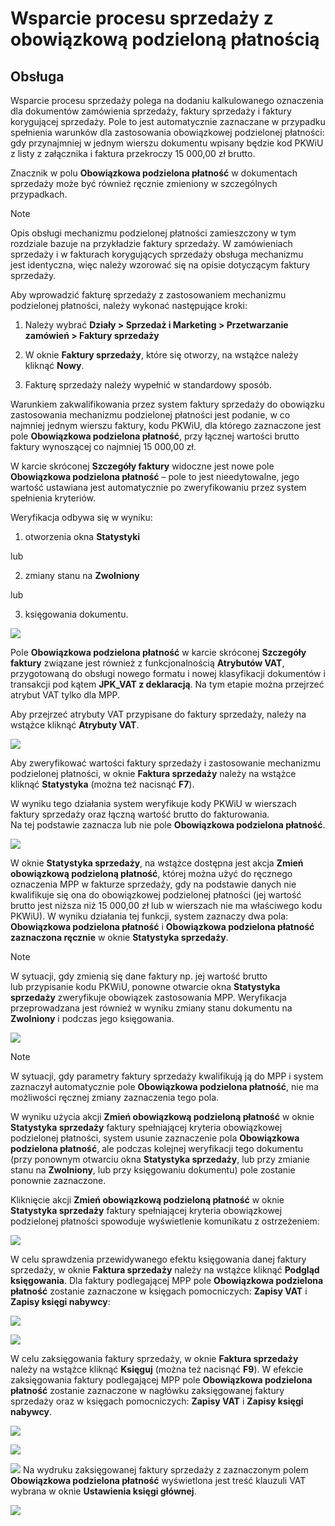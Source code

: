 # Wsparcie procesu sprzedaży z obowiązkową podzieloną płatnością

## Obsługa

Wsparcie procesu sprzedaży polega na dodaniu kalkulowanego oznaczenia
dla dokumentów zamówienia sprzedaży, faktury sprzedaży i faktury
korygującej sprzedaży. Pole to jest automatycznie zaznaczane w przypadku
spełnienia warunków dla zastosowania obowiązkowej podzielonej płatności:
gdy przynajmniej w jednym wierszu dokumentu wpisany będzie kod PKWiU z
listy z załącznika i faktura przekroczy 15 000,00 zł brutto.

Znacznik w polu **Obowiązkowa podzielona płatność** w dokumentach
sprzedaży może być również ręcznie zmieniony w szczególnych przypadkach.

>[!NOTE]
>Opis obsługi mechanizmu podzielonej płatności zamieszczony w
tym rozdziale bazuje na przykładzie faktury sprzedaży. W zamówieniach
sprzedaży i w fakturach korygujących sprzedaży obsługa mechanizmu
jest identyczna, więc należy wzorować się na opisie dotyczącym faktury
sprzedaży.

Aby wprowadzić fakturę sprzedaży z zastosowaniem mechanizmu podzielonej
płatności, należy wykonać następujące kroki:

1.  Należy wybrać **Działy \> Sprzedaż i Marketing \> Przetwarzanie
    zamówień \> Faktury sprzedaży**

2.  W oknie **Faktury sprzedaży**, które się otworzy, na wstążce należy
    kliknąć **Nowy**.

3.  Fakturę sprzedaży należy wypełnić w standardowy sposób.

Warunkiem zakwalifikowania przez system faktury sprzedaży do obowiązku
zastosowania mechanizmu podzielonej płatności jest podanie, w co
najmniej jednym wierszu faktury, kodu PKWiU, dla którego zaznaczone jest
pole **Obowiązkowa podzielona płatność**, przy łącznej wartości brutto
faktury wynoszącej co najmniej 15 000,00 zł.

W karcie skróconej **Szczegóły faktury** widoczne jest nowe pole
**Obowiązkowa podzielona płatność** – pole to jest nieedytowalne, jego
wartość ustawiana jest automatycznie po zweryfikowaniu przez system
spełnienia kryteriów.

Weryfikacja odbywa się w wyniku:

1.  otworzenia okna **Statystyki**

lub

2.  zmiany stanu na **Zwolniony**

lub

3.  księgowania dokumentu.

  ![](media/image519.png)

Pole **Obowiązkowa podzielona płatność** w karcie skróconej **Szczegóły
faktury** związane jest również z funkcjonalnością **Atrybutów VAT**,
przygotowaną do obsługi nowego formatu i nowej klasyfikacji dokumentów i
transakcji pod kątem **JPK\_VAT z deklaracją**. Na tym etapie można
przejrzeć atrybut VAT tylko dla MPP.

Aby przejrzeć atrybuty VAT przypisane do faktury sprzedaży, należy na
wstążce kliknąć **Atrybuty VAT**.

  ![](media/image520.png)

Aby zweryfikować wartości faktury sprzedaży i zastosowanie mechanizmu
podzielonej płatności, w oknie **Faktura sprzedaży** należy na wstążce
kliknąć **Statystyka** (można też nacisnąć **F7**).

W wyniku tego działania system weryfikuje kody PKWiU w wierszach faktury
sprzedaży oraz łączną wartość brutto do fakturowania. Na tej podstawie
zaznacza lub nie pole **Obowiązkowa podzielona płatność**.

  ![](media/image521.png)

W oknie **Statystyka sprzedaży**, na wstążce dostępna jest akcja
**Zmień obowiązkową podzieloną płatność**, której można użyć do
ręcznego oznaczenia MPP w fakturze sprzedaży, gdy na podstawie danych
nie kwalifikuje się ona do obowiązkowej podzielonej płatności (jej
wartość brutto jest niższa niż 15 000,00 zł lub w wierszach nie ma
właściwego kodu PKWiU). W wyniku działania tej funkcji, system
zaznaczy dwa pola: **Obowiązkowa podzielona płatność** i **Obowiązkowa
podzielona płatność zaznaczona ręcznie** w oknie **Statystyka
sprzedaży**.

>[!NOTE]
>W sytuacji, gdy zmienią się dane faktury np. jej wartość
brutto lub przypisanie kodu PKWiU, ponowne otwarcie okna **Statystyka
sprzedaży** zweryfikuje obowiązek zastosowania MPP. Weryfikacja
przeprowadzana jest również w wyniku zmiany stanu dokumentu na
**Zwolniony** i podczas jego księgowania.

  ![](media/image522.png)

>[!NOTE]
>W sytuacji, gdy parametry faktury sprzedaży kwalifikują ją
do MPP i system zaznaczył automatycznie pole **Obowiązkowa podzielona
płatność**, nie ma możliwości ręcznej zmiany zaznaczenia tego pola.

W wyniku użycia akcji **Zmień obowiązkową podzieloną płatność** w
oknie **Statystyka sprzedaży** faktury spełniającej kryteria
obowiązkowej podzielonej płatności, system usunie zaznaczenie pola
**Obowiązkowa podzielona płatność**, ale podczas kolejnej weryfikacji
tego dokumentu (przy ponownym otwarciu okna **Statystyka sprzedaży**,
lub przy zmianie stanu na **Zwolniony**, lub przy księgowaniu
dokumentu) pole zostanie ponownie zaznaczone.

Kliknięcie akcji **Zmień obowiązkową podzieloną płatność** w oknie
**Statystyka sprzedaży** faktury spełniającej kryteria obowiązkowej
podzielonej płatności spowoduje wyświetlenie komunikatu
z ostrzeżeniem:

  ![](media/image523.png)

W celu sprawdzenia przewidywanego efektu księgowania danej faktury
sprzedaży, w oknie **Faktura sprzedaży** należy na wstążce kliknąć
**Podgląd księgowania**. Dla faktury podlegającej MPP pole
**Obowiązkowa podzielona płatność** zostanie zaznaczone w księgach
pomocniczych: **Zapisy VAT** i **Zapisy księgi nabywcy**:

  ![](media/image524.png)

  ![](media/image525.png)

W celu zaksięgowania faktury sprzedaży, w oknie **Faktura sprzedaży**
należy na wstążce kliknąć **Księguj** (można też nacisnąć **F9**). W
efekcie zaksięgowania faktury podlegającej MPP pole **Obowiązkowa
podzielona płatność** zostanie zaznaczone w nagłówku zaksięgowanej
faktury sprzedaży oraz w księgach pomocniczych: **Zapisy VAT** i
**Zapisy księgi nabywcy**.

  ![](media/image526.png)

  ![](media/image527.png)

  ![](media/image528.png)
Na wydruku zaksięgowanej faktury sprzedaży z zaznaczonym polem
**Obowiązkowa podzielona płatność** wyświetlona jest treść klauzuli VAT
wybrana w oknie **Ustawienia księgi głównej**.

  ![](media/image529.png)